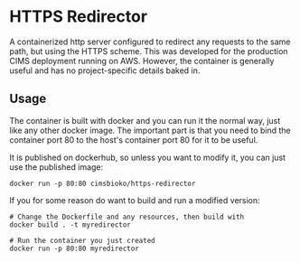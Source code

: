 # HTTPS Redirector

A containerized http server configured to redirect any requests to the same path, but using the HTTPS
scheme. This was developed for the production CIMS deployment running on AWS. However, the container
is generally useful and has no project-specific details baked in.

## Usage

The container is built with docker and you can run it the normal way, just like any other docker image.
The important part is that you need to bind the container port 80 to the host's container port 80 for
it to be useful.

It is published on dockerhub, so unless you want to modify it, you can just use the published image:

```
docker run -p 80:80 cimsbioko/https-redirector
```

If you for some reason do want to build and run a modified version:

```
# Change the Dockerfile and any resources, then build with
docker build . -t myredirector

# Run the container you just created
docker run -p 80:80 myredirector
```
